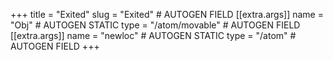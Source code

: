 +++
title = "Exited"
slug = "Exited" # AUTOGEN FIELD
[[extra.args]]
name = "Obj" # AUTOGEN STATIC
type = "/atom/movable" # AUTOGEN FIELD
[[extra.args]]
name = "newloc" # AUTOGEN STATIC
type = "/atom" # AUTOGEN FIELD
+++
